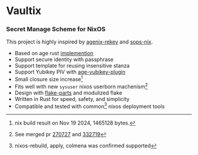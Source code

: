 # Vaultix

### Secret Manage Scheme for NixOS


This project is highly inspired by [agenix-rekey](https://github.com/oddlama/agenix-rekey) and [sops-nix](https://github.com/Mic92/sops-nix).

+ Based on age rust [implemention](https://docs.rs/age/latest/age)
+ Support secure identity with passphrase
+ Support template for reusing insensitive stanza
+ Support Yubikey PIV with [age-yubikey-plugin](https://github.com/str4d/age-plugin-yubikey)
+ Small closure size increase[^1]
+ Fits well with new `sysuser` nixos userborn machenism[^2]
+ Design with [flake-parts](https://flake.parts/) and modulized flake
+ Written in Rust for speed, safety, and simplicity
+ Compatible and tested with common[^3] nixos deployment tools




[^1]: nix build result on Nov 19 2024, 1465128 bytes.
[^2]: See merged pr [270727](https://github.com/NixOS/nixpkgs/pull/270727) and [332719](https://github.com/NixOS/nixpkgs/pull/332719)
[^3]: nixos-rebuild, apply, colmena was confirmed supported

